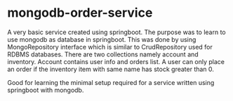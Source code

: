 # mongodb-order-service
A very basic service created using springboot. The purpose was to learn to use mongodb as database in springboot. 
This was done by using MongoRepository interface which is similar to CrudRepository used for RDBMS databases. 
There are two collections namely account and inventory. Account contains user info and orders list. A user can only place
an order if the inventory item with same name has stock greater than 0. 

Good for learning the minimal setup required for a service written using springboot with mongodb.
